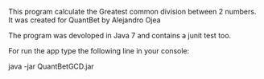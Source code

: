 This program calculate the Greatest common division between 2 numbers. 
It was created for QuantBet by Alejandro Ojea

The program was devoloped in Java 7 and contains a junit test too.

For run the app type the following line in your console:

java -jar QuantBetGCD.jar

